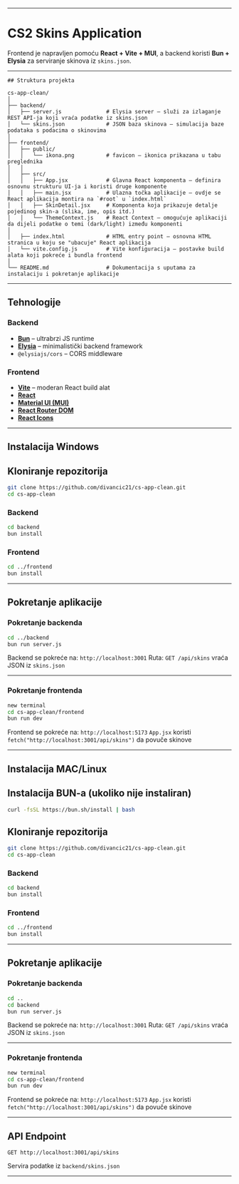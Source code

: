 
---
# CS2 Skins Application

Frontend je napravljen pomoću **React + Vite + MUI**, a backend koristi **Bun + Elysia** za serviranje skinova iz `skins.json`.

---

```
## Struktura projekta

cs-app-clean/
│
├── backend/
│   ├── server.js              # Elysia server – služi za izlaganje REST API-ja koji vraća podatke iz skins.json
│   └── skins.json             # JSON baza skinova – simulacija baze podataka s podacima o skinovima
│
├── frontend/
│   ├── public/
│   │   └── ikona.png          # favicon – ikonica prikazana u tabu preglednika
│   │
│   ├── src/
│   │   ├── App.jsx            # Glavna React komponenta – definira osnovnu strukturu UI-ja i koristi druge komponente
│   │   ├── main.jsx           # Ulazna točka aplikacije – ovdje se React aplikacija montira na `#root` u `index.html`
│   │   ├── SkinDetail.jsx     # Komponenta koja prikazuje detalje pojedinog skin-a (slika, ime, opis itd.)
│   │   └── ThemeContext.js    # React Context – omogućuje aplikaciji da dijeli podatke o temi (dark/light) između komponenti
│
│   ├── index.html             # HTML entry point – osnovna HTML stranica u koju se "ubacuje" React aplikacija
│   └── vite.config.js         # Vite konfiguracija – postavke build alata koji pokreće i bundla frontend
│
└── README.md                  # Dokumentacija s uputama za instalaciju i pokretanje aplikacije

```



---

## Tehnologije

### Backend
- [**Bun**](https://bun.sh) – ultrabrzi JS runtime
- [**Elysia**](https://elysiajs.com) – minimalistički backend framework
- `@elysiajs/cors` – CORS middleware

### Frontend
- [**Vite**](https://vitejs.dev) – moderan React build alat
- [**React**](https://reactjs.org)
- [**Material UI (MUI)**](https://mui.com)
- [**React Router DOM**](https://reactrouter.com)
- [**React Icons**](https://react-icons.github.io/react-icons)

---

## Instalacija Windows

## Kloniranje repozitorija

```bash
git clone https://github.com/divancic21/cs-app-clean.git
cd cs-app-clean
```

### Backend

```bash
cd backend
bun install
````

### Frontend

```bash
cd ../frontend
bun install
```

---

## Pokretanje aplikacije

### Pokretanje backenda

```bash
cd ../backend
bun run server.js
```

Backend se pokreće na: `http://localhost:3001`
Ruta: `GET /api/skins` vraća JSON iz `skins.json`

---

### Pokretanje frontenda

```bash
new terminal
cd cs-app-clean/frontend
bun run dev
```

Frontend se pokreće na: `http://localhost:5173`
`App.jsx` koristi `fetch("http://localhost:3001/api/skins")` da povuče skinove

---

## Instalacija MAC/Linux

## Instalacija BUN-a (ukoliko nije instaliran)

```bash
curl -fsSL https://bun.sh/install | bash
```

## Kloniranje repozitorija

```bash
git clone https://github.com/divancic21/cs-app-clean.git
cd cs-app-clean
```

### Backend

```bash
cd backend
bun install
````

### Frontend

```bash
cd ../frontend
bun install
```

---

## Pokretanje aplikacije

### Pokretanje backenda

```bash
cd ..
cd backend
bun run server.js
```

Backend se pokreće na: `http://localhost:3001`
Ruta: `GET /api/skins` vraća JSON iz `skins.json`

---

### Pokretanje frontenda

```bash
new terminal
cd cs-app-clean/frontend
bun run dev
```

Frontend se pokreće na: `http://localhost:5173`
`App.jsx` koristi `fetch("http://localhost:3001/api/skins")` da povuče skinove

---

## API Endpoint

```http
GET http://localhost:3001/api/skins
```

Servira podatke iz `backend/skins.json`

---


